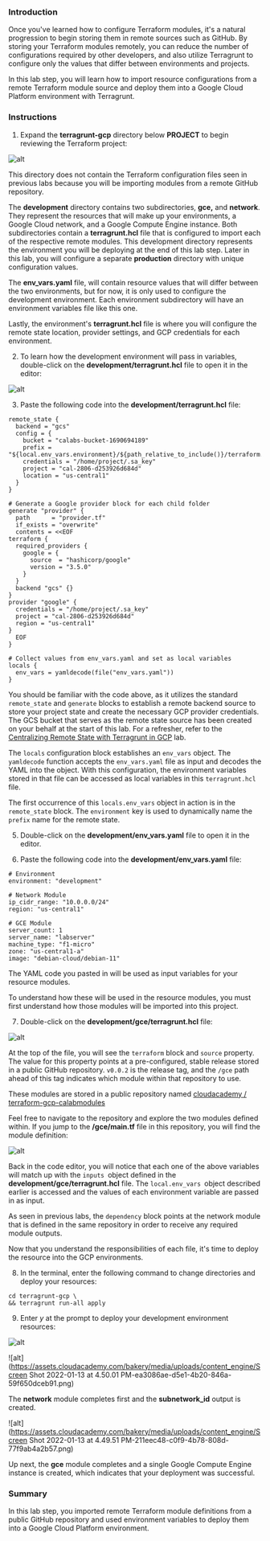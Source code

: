 ### Introduction

Once you've learned how to configure Terraform modules, it's a  natural progression to begin storing them in remote sources such as  GitHub. By storing your Terraform modules remotely, you can reduce the  number of configurations required by other developers, and also utilize  Terragrunt to configure only the values that differ between environments and projects.

In this lab step, you will learn how to import resource  configurations from a remote Terraform module source and deploy them  into a Google Cloud Platform environment with Terragrunt.

 

### Instructions

1. Expand the **terragrunt-gcp** directory below **PROJECT** to begin reviewing the Terraform project:

![alt](https://assets.cloudacademy.com/bakery/media/uploads/content_engine/image-20220113162455-1-4cbe90fb-5291-40c8-b395-f9e71932a206.png)

This directory does not contain the Terraform configuration files  seen in previous labs because you will be importing modules from a  remote GitHub repository.

The **development** directory contains two subdirectories, **gce,** and **network**. They represent the resources that will make up your environments, a  Google Cloud network, and a Google Compute Engine instance. Both  subdirectories contain a **terragrunt.hcl** file that is  configured to import each of the respective remote modules.  This development directory represents the environment you will be  deploying at the end of this lab step. Later in this lab, you will  configure a separate **production** directory with unique configuration values. 

The **env_vars.yaml** file, will contain resource values that will differ between the two environments, but for now, it is only  used to configure the development environment. Each environment  subdirectory will have an environment variables file like this one.

Lastly, the environment's **terragrunt.hcl** file is where you will configure the remote state location, provider settings, and GCP credentials for each environment.

 

2. To learn how the development environment will pass in variables, double-click on the **development/terragrunt.hcl** file to open it in the editor:

![alt](https://assets.cloudacademy.com/bakery/media/uploads/content_engine/image-20220113173736-2-8b65a2dd-1e35-4443-af07-59cf7526298a.png)

 

3. Paste the following code into the **development/terragrunt.hcl** file:

```
remote_state {
  backend = "gcs"
  config = {
    bucket = "calabs-bucket-1690694189"
    prefix = "${local.env_vars.environment}/${path_relative_to_include()}/terraform.tfstate"
    credentials = "/home/project/.sa_key"
    project = "cal-2806-d253926d684d"
    location = "us-central1"
  }
}
 
# Generate a Google provider block for each child folder
generate "provider" {
  path      = "provider.tf"
  if_exists = "overwrite"
  contents = <<EOF
terraform {
  required_providers {
    google = {
      source  = "hashicorp/google"
      version = "3.5.0"
    }
  }
  backend "gcs" {}
}
provider "google" {
  credentials = "/home/project/.sa_key"
  project = "cal-2806-d253926d684d"
  region = "us-central1"
}
  EOF
}
 
# Collect values from env_vars.yaml and set as local variables
locals {
  env_vars = yamldecode(file("env_vars.yaml"))
}
```

You should be familiar with the code above, as it utilizes the standard `remote_state` and `generate` blocks to establish a remote backend source to store your project state and create the necessary GCP provider credentials. The GCS bucket that  serves as the remote state source has been created on your behalf at the start of this lab. For a refresher, refer to the [Centralizing Remote State with Terragrunt in GCP](https://cloudacademy.com/lab/centralizing-remote-state-with-terragrunt-in-gcp/) lab. 

The `locals` configuration block establishes an `env_vars` object. The `yamldecode` function accepts the `env_vars.yaml` file as input and decodes the YAML into the object. With this  configuration, the environment variables stored in that file can be  accessed as local variables in this `terragrunt.hcl` file.

The first occurrence of this `locals.env_vars` object in action is in the `remote_state` block. The `environment` key is used to dynamically name the `prefix` name for the remote state. 

 

5. Double-click on the **development/env_vars.yaml** file to open it in the editor.

 

6. Paste the following code into the **development/env_vars.yaml** file:

```
# Environment
environment: "development"
 
# Network Module
ip_cidr_range: "10.0.0.0/24"
region: "us-central1"
 
# GCE Module
server_count: 1
server_name: "labserver"
machine_type: "f1-micro"
zone: "us-central1-a"
image: "debian-cloud/debian-11"
```

The YAML code you pasted in will be used as input variables for your resource modules.

To understand how these will be used in the resource modules, you  must first understand how those modules will be imported into this  project.

7. Double-click on the **development/gce/terragrunt.hcl** file:

![alt](https://assets.cloudacademy.com/bakery/media/uploads/content_engine/image-20220113175055-3-f2742fe2-a575-47d6-88c7-837a78d54c1b.png)

At the top of the file, you will see the `terraform` block and `source` property. The value for this property points at a pre-configured, stable release stored in a public GitHub repository. `v0.0.2` is the release tag, and the `/gce` path ahead of this tag indicates which module within that repository to use. 

These modules are stored in a public repository named [cloudacademy / terraform-gcp-calabmodules](https://github.com/cloudacademy/terraform-gcp-calabmodules)


Feel free to navigate to the repository and explore the two modules defined within. If you jump to the **/gce/main.tf** file in this repository, you will find the module definition:

![alt](https://assets.cloudacademy.com/bakery/media/uploads/content_engine/image-20220113175537-4-6fb07a1c-d517-4241-9a3a-dae526e40b97.png)

Back in the code editor, you will notice that each one of the above variables will match up with the `inputs `object defined in the **development/gce/terragrunt.hcl** file. The `local.env_vars `object described earlier is accessed and the values of each environment variable are passed in as input. 

As seen in previous labs, the `dependency` block points at the network module that is defined in the same repository in order to receive any required module outputs. 

Now that you understand the responsibilities of each file, it's time to deploy the resource into the GCP environments.

 

8. In the terminal, enter the following command to change directories and deploy your resources:

```
cd terragrunt-gcp \
&& terragrunt run-all apply
```

 

9. Enter *y* at the prompt to deploy your development environment resources:

![alt](https://assets.cloudacademy.com/bakery/media/uploads/content_engine/image-20220113181834-6-15f9737e-e378-4ef7-9ae2-21edec4768b2.png)

![alt](https://assets.cloudacademy.com/bakery/media/uploads/content_engine/Screen Shot 2022-01-13 at 4.50.01 PM-ea3086ae-d5e1-4b20-846a-59f650dceb91.png)

The **network** module completes first and the **subnetwork_id** output is created.

![alt](https://assets.cloudacademy.com/bakery/media/uploads/content_engine/Screen Shot 2022-01-13 at 4.49.51 PM-211eec48-c0f9-4b78-808d-77f9ab4a2b57.png)

Up next, the **gce** module completes and a single Google Compute Engine instance is created, which indicates that your deployment was successful.

 

### Summary

In this lab step, you imported remote Terraform module definitions  from a public GitHub repository and used environment variables to deploy them into a Google Cloud Platform environment.